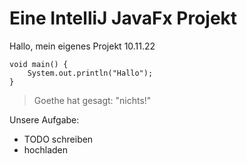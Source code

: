 # Eine IntelliJ JavaFx Projekt #
Hallo,
mein eigenes Projekt 10.11.22

    void main() {
        System.out.println("Hallo");
    }
> Goethe hat gesagt:
>  "nichts!"

Unsere Aufgabe:
- TODO schreiben
- hochladen